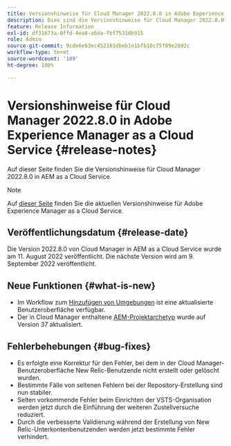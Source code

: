 ```yaml
---
title: Versionshinweise für Cloud Manager 2022.8.0 in Adobe Experience Manager as a Cloud Service
description: Dies sind die Versionshinweise für Cloud Manager 2022.8.0 in AEM as a Cloud Service.
feature: Release Information
exl-id: df31673a-0ffd-4ea8-a6da-fbf75318b915
role: Admin
source-git-commit: 9cde6e63ec452161dbeb1e1bfb10c75f89e2692c
workflow-type: tm+mt
source-wordcount: '189'
ht-degree: 100%

---
```


# Versionshinweise für Cloud Manager 2022.8.0 in Adobe Experience Manager as a Cloud Service {#release-notes}

Auf dieser Seite finden Sie die Versionshinweise für Cloud Manager 2022.8.0 in AEM as a Cloud Service.

>[!NOTE]
>
>Auf [dieser Seite](/help/release-notes/release-notes-cloud/release-notes-current.md) finden Sie die aktuellen Versionshinweise für Adobe Experience Manager as a Cloud Service.

## Veröffentlichungsdatum {#release-date}

Die Version 2022.8.0 von Cloud Manager in AEM as a Cloud Service wurde am 11. August 2022 veröffentlicht. Die nächste Version wird am 9. September 2022 veröffentlicht.

## Neue Funktionen {#what-is-new}

* Im Workflow zum [Hinzufügen von Umgebungen](/help/implementing/cloud-manager/manage-environments.md) ist eine aktualisierte Benutzeroberfläche verfügbar.
* Der in Cloud Manager enthaltene [AEM-Projektarchetyp](https://experienceleague.adobe.com/docs/experience-manager-core-components/using/developing/archetype/overview.html?lang=de) wurde auf Version 37 aktualisiert.

## Fehlerbehebungen {#bug-fixes}

* Es erfolgte eine Korrektur für den Fehler, bei dem in der Cloud Manager-Benutzeroberfläche New Relic-Benutzende nicht erstellt oder gelöscht wurden.
* Bestimmte Fälle von seltenen Fehlern bei der Repository-Erstellung sind nun stabiler.
* Selten vorkommende Fehler beim Einrichten der VSTS-Organisation werden jetzt durch die Einführung der weiteren Zustellversuche reduziert.
* Durch die verbesserte Validierung während der Erstellung von New Relic-Unterkontenbenutzenden werden jetzt bestimmte Fehler verhindert.
